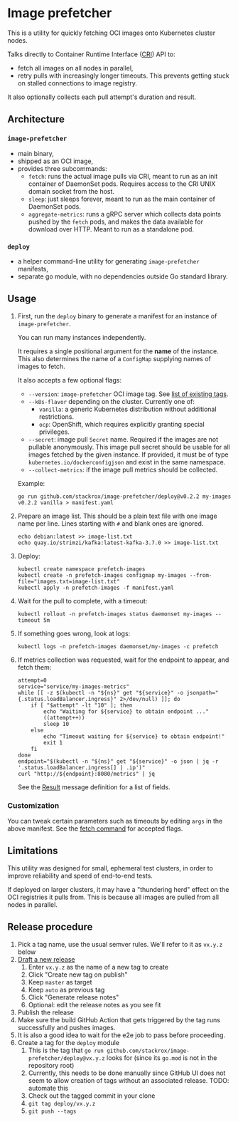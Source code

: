 # Image prefetcher

This is a utility for quickly fetching OCI images onto Kubernetes cluster nodes.

Talks directly to Container Runtime Interface ([CRI](https://kubernetes.io/docs/concepts/architecture/cri/)) API to:
- fetch all images on all nodes in parallel,
- retry pulls with increasingly longer timeouts. This prevents getting stuck on stalled connections to image registry.

It also optionally collects each pull attempt's duration and result.

## Architecture

### `image-prefetcher`

- main binary,
- shipped as an OCI image,
- provides three subcommands:
  - `fetch`: runs the actual image pulls via CRI, meant to run as an init container
    of DaemonSet pods.
    Requires access to the CRI UNIX domain socket from the host.
  - `sleep`: just sleeps forever, meant to run as the main container of DaemonSet pods.
  - `aggregate-metrics`: runs a gRPC server which collects data points pushed by the
    `fetch` pods, and makes the data available for download over HTTP.
    Meant to run as a standalone pod.

### `deploy`

- a helper command-line utility for generating `image-prefetcher` manifests,
- separate go module, with no dependencies outside Go standard library.

## Usage

1. First, run the `deploy` binary to generate a manifest for an instance of `image-prefetcher`.

   You can run many instances independently.

   It requires a single positional argument for the **name** of the instance.
   This also determines the name of a `ConfigMap` supplying names of images to fetch.

   It also accepts a few optional flags:
   - `--version`: `image-prefetcher` OCI image tag. See [list of existing tags](https://quay.io/repository/mowsiany/image-prefetcher?tab=tags).
   - `--k8s-flavor` depending on the cluster. Currently one of:
     - `vanilla`: a generic Kubernetes distribution without additional restrictions.
     - `ocp`: OpenShift, which requires explicitly granting special privileges.
   - `--secret`: image pull `Secret` name. Required if the images are not pullable anonymously.
     This image pull secret should be usable for all images fetched by the given instance.
     If provided, it must be of type `kubernetes.io/dockerconfigjson` and exist in the same namespace.
   - `--collect-metrics`: if the image pull metrics should be collected.

   Example:

   ```
   go run github.com/stackrox/image-prefetcher/deploy@v0.2.2 my-images v0.2.2 vanilla > manifest.yaml
   ```

2. Prepare an image list. This should be a plain text file with one image name per line.
   Lines starting with `#` and blank ones are ignored.
   ```
   echo debian:latest >> image-list.txt
   echo quay.io/strimzi/kafka:latest-kafka-3.7.0 >> image-list.txt
   ```

3. Deploy:
   ```
   kubectl create namespace prefetch-images
   kubectl create -n prefetch-images configmap my-images --from-file="images.txt=image-list.txt"
   kubectl apply -n prefetch-images -f manifest.yaml
   ```

4. Wait for the pull to complete, with a timeout:
   ```
   kubectl rollout -n prefetch-images status daemonset my-images --timeout 5m
   ```

5. If something goes wrong, look at logs:
   ```
   kubectl logs -n prefetch-images daemonset/my-images -c prefetch
   ```

6. If metrics collection was requested, wait for the endpoint to appear, and fetch them:
   ```
   attempt=0
   service="service/my-images-metrics"
   while [[ -z $(kubectl -n "${ns}" get "${service}" -o jsonpath="{.status.loadBalancer.ingress}" 2>/dev/null) ]]; do
       if [ "$attempt" -lt "10" ]; then
           echo "Waiting for ${service} to obtain endpoint ..."
           ((attempt++))
           sleep 10
       else
           echo "Timeout waiting for ${service} to obtain endpoint!"
           exit 1
       fi
   done
   endpoint="$(kubectl -n "${ns}" get "${service}" -o json | jq -r '.status.loadBalancer.ingress[] | .ip')"
   curl "http://${endpoint}:8080/metrics" | jq
   ```
   
   See the [Result](internal/metrics/metrics.proto) message definition for a list of fields.

### Customization

You can tweak certain parameters such as timeouts by editing `args` in the above manifest.
See the [fetch command](./cmd/fetch.go) for accepted flags.

## Limitations

This utility was designed for small, ephemeral test clusters, in order to improve reliability and speed of end-to-end tests.

If deployed on larger clusters, it may have a "thundering herd" effect on the OCI registries it pulls from.
This is because all images are pulled from all nodes in parallel.

## Release procedure

1. Pick a tag name, use the usual semver rules. We'll refer to it as `vx.y.z` below
2. [Draft a new release](https://github.com/stackrox/image-prefetcher/releases/new)
   1. Enter `vx.y.z` as the name of a new tag to create
   2. Click "Create new tag on publish"
   3. Keep `master` as target
   4. Keep `auto` as previous tag
   5. Click "Generate release notes"
   6. Optional: edit the release notes as you see fit
3. Publish the release
4. Make sure the build GitHub Action that gets triggered by the tag runs successfully and pushes images.
5. It is also a good idea to wait for the e2e job to pass before proceeding.
6. Create a tag for the `deploy` module
   1. This is the tag that `go run github.com/stackrox/image-prefetcher/deploy@vx.y.z` looks for (since its `go.mod` is
      not in the repository root)
   2. Currently, this needs to be done manually since GitHub UI does not seem to allow creation of tags without
      an associated release. TODO: automate this
   3. Check out the tagged commit in your clone
   4. `git tag deploy/vx.y.z`
   5. `git push --tags`
